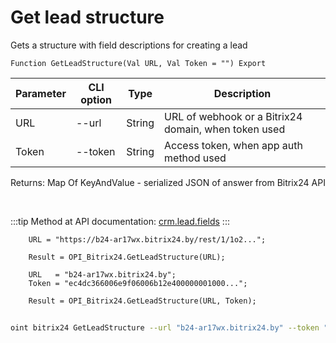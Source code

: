 ﻿---
sidebar_position: 6
---

# Get lead structure
 Gets a structure with field descriptions for creating a lead



`Function GetLeadStructure(Val URL, Val Token = "") Export`

  | Parameter | CLI option | Type | Description |
  |-|-|-|-|
  | URL | --url | String | URL of webhook or a Bitrix24 domain, when token used |
  | Token | --token | String | Access token, when app auth method used |

  
  Returns:  Map Of KeyAndValue - serialized JSON of answer from Bitrix24 API

<br/>

:::tip
Method at API documentation: [crm.lead.fields](https://dev.1c-bitrix.ru/rest_help/crm/leads/crm_lead_fields.php)
:::
<br/>


```bsl title="Code example"
    URL = "https://b24-ar17wx.bitrix24.by/rest/1/1o2...";

    Result = OPI_Bitrix24.GetLeadStructure(URL);

    URL   = "b24-ar17wx.bitrix24.by";
    Token = "ec4dc366006e9f06006b12e400000001000...";

    Result = OPI_Bitrix24.GetLeadStructure(URL, Token);
```



```sh title="CLI command example"
    
oint bitrix24 GetLeadStructure --url "b24-ar17wx.bitrix24.by" --token "ec4dc366006e9f06006b12e400000001000..."

```

```json title="Result"

```
